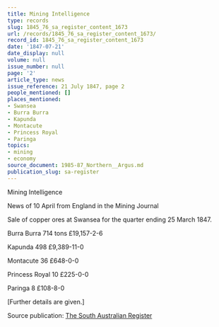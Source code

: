 ```yaml
---
title: Mining Intelligence
type: records
slug: 1845_76_sa_register_content_1673
url: /records/1845_76_sa_register_content_1673/
record_id: 1845_76_sa_register_content_1673
date: '1847-07-21'
date_display: null
volume: null
issue_number: null
page: '2'
article_type: news
issue_reference: 21 July 1847, page 2
people_mentioned: []
places_mentioned:
- Swansea
- Burra Burra
- Kapunda
- Montacute
- Princess Royal
- Paringa
topics:
- mining
- economy
source_document: 1985-87_Northern__Argus.md
publication_slug: sa-register
---
```


Mining Intelligence

News of 10 April from England in the Mining Journal

Sale of copper ores at Swansea for the quarter ending 25 March 1847.

Burra Burra	714	tons	£19,157-2-6

Kapunda	498		£9,389-11-0

Montacute	36		£648-0-0

Princess Royal	10		£225-0-0

Paringa	8	£108-8-0

[Further details are given.]

Source publication: [The South Australian Register](/publications/sa-register/)
